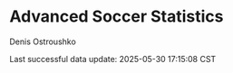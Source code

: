 # Advanced Soccer Statistics
Denis Ostroushko

<!-- gfm -->

Last successful data update: 2025-05-30 17:15:08 CST
